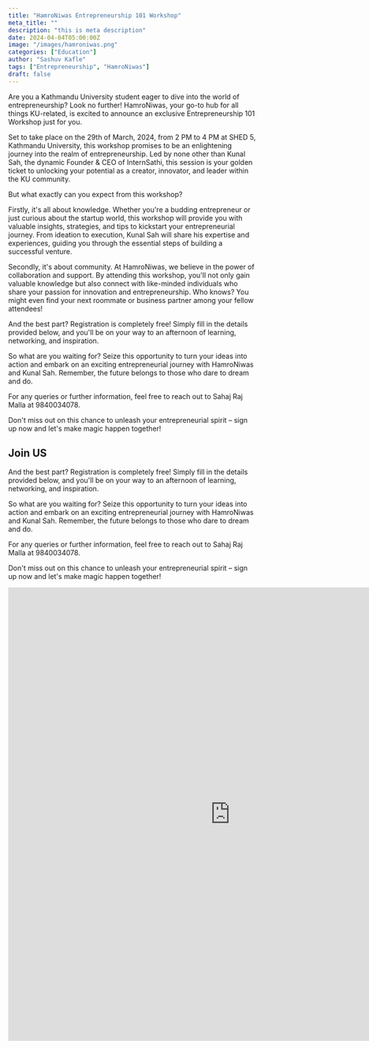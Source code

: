 ```yaml
---
title: "HamroNiwas Entrepreneurship 101 Workshop"
meta_title: ""
description: "this is meta description"
date: 2024-04-04T05:00:00Z
image: "/images/hamroniwas.png"
categories: ["Education"]
author: "Sashuv Kafle"
tags: ["Entrepreneurship", "HamroNiwas"]
draft: false
---
```


Are you a Kathmandu University student eager to dive into the world of entrepreneurship? Look no further! HamroNiwas, your go-to hub for all things KU-related, is excited to announce an exclusive Entrepreneurship 101 Workshop just for you.
    
Set to take place on the 29th of March, 2024, from 2 PM to 4 PM at SHED 5, Kathmandu University, this workshop promises to be an enlightening journey into the realm of entrepreneurship. Led by none other than Kunal Sah, the dynamic Founder & CEO of InternSathi, this session is your golden ticket to unlocking your potential as a creator, innovator, and leader within the KU community.

But what exactly can you expect from this workshop?

Firstly, it's all about knowledge. Whether you're a budding entrepreneur or just curious about the startup world, this workshop will provide you with valuable insights, strategies, and tips to kickstart your entrepreneurial journey. From ideation to execution, Kunal Sah will share his expertise and experiences, guiding you through the essential steps of building a successful venture.

Secondly, it's about community. At HamroNiwas, we believe in the power of collaboration and support. By attending this workshop, you'll not only gain valuable knowledge but also connect with like-minded individuals who share your passion for innovation and entrepreneurship. Who knows? You might even find your next roommate or business partner among your fellow attendees!

And the best part? Registration is completely free! Simply fill in the details provided below, and you'll be on your way to an afternoon of learning, networking, and inspiration.

So what are you waiting for? Seize this opportunity to turn your ideas into action and embark on an exciting entrepreneurial journey with HamroNiwas and Kunal Sah. Remember, the future belongs to those who dare to dream and do.

For any queries or further information, feel free to reach out to Sahaj Raj Malla at 9840034078.

Don't miss out on this chance to unleash your entrepreneurial spirit – sign up now and let's make magic happen together!

    
## Join US

And the best part? Registration is completely free! Simply fill in the details provided below, and you'll be on your way to an afternoon of learning, networking, and inspiration.

So what are you waiting for? Seize this opportunity to turn your ideas into action and embark on an exciting entrepreneurial journey with HamroNiwas and Kunal Sah. Remember, the future belongs to those who dare to dream and do.

For any queries or further information, feel free to reach out to Sahaj Raj Malla at 9840034078.

Don't miss out on this chance to unleash your entrepreneurial spirit – sign up now and let's make magic happen together!



 <iframe src="https://docs.google.com/forms/d/e/1FAIpQLSc7bCL3-Djd42UNFUd232CPGx4NeUvKk9LjT45u6M-2sTjWkA/viewform?embedded=true" width="900" height="920" frameborder="0" marginheight="0" marginwidth="0">Loading…</iframe>

